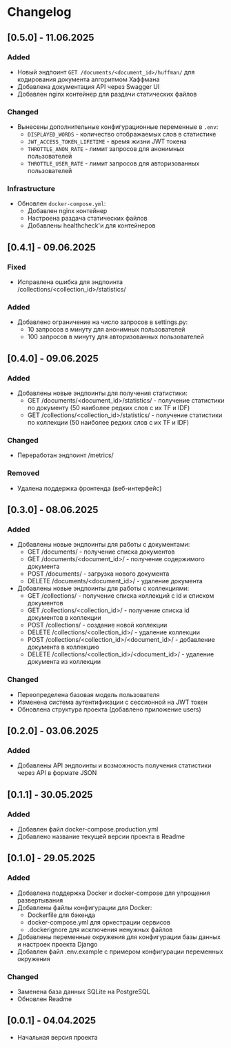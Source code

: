 # Changelog

## [0.5.0] - 11.06.2025

### Added
- Новый эндпоинт `GET /documents/<document_id>/huffman/` для кодирования документа алгоритмом Хаффмана
- Добавлена документация API через Swagger UI
- Добавлен nginx контейнер для раздачи статических файлов

### Changed
- Вынесены дополнительные конфигурационные переменные в `.env`:
  - `DISPLAYED_WORDS` - количество отображаемых слов в статистике
  - `JWT_ACCESS_TOKEN_LIFETIME` - время жизни JWT токена
  - `THROTTLE_ANON_RATE` - лимит запросов для анонимных пользователей
  - `THROTTLE_USER_RATE` - лимит запросов для авторизованных пользователей

### Infrastructure
- Обновлен `docker-compose.yml`:
  - Добавлен nginx контейнер
  - Настроена раздача статических файлов
  - Добавлены healthcheck'и для контейнеров

## [0.4.1] - 09.06.2025

### Fixed
- Исправлена ошибка для эндпоинта /collections/<collection_id>/statistics/

### Added
- Добавлено ограничение на число запросов в settings.py:
  - 10 запросов в минуту для анонимных пользователей
  - 100 запросов в минуту для авторизованных пользователей

## [0.4.0] - 09.06.2025

### Added
- Добавлены новые эндпоинты для получения статистики:
  - GET /documents/<document_id>/statistics/ - получение статистики по документу (50 наиболее редких слов с их TF и IDF)
  - GET /collections/<collection_id>/statistics/ - получение статистики по коллекции (50 наиболее редких слов с их TF и IDF)

### Changed
- Переработан эндпоинт /metrics/

### Removed
- Удалена поддержка фронтенда (веб-интерфейс)

## [0.3.0] - 08.06.2025

### Added
- Добавлены новые эндпоинты для работы с документами:
  - GET /documents/ - получение списка документов
  - GET /documents/<document_id>/ - получение содержимого документа
  - POST /documents/ - загрузка нового документа
  - DELETE /documents/<document_id>/ - удаление документа
- Добавлены новые эндпоинты для работы с коллекциями:
  - GET /collections/ - получение списка коллекций с id и списком документов
  - GET /collections/<collection_id>/ - получение списка id документов в коллекции
  - POST /collections/ - создание новой коллекции
  - DELETE /collections/<collection_id>/ - удаление коллекции
  - POST /collections/<collection_id>/<document_id>/ - добавление документа в коллекцию
  - DELETE /collections/<collection_id>/<document_id>/ - удаление документа из коллекции

### Changed
- Переопределена базовая модель пользователя
- Изменена система аутентификации с сессионной на JWT токен
- Обновлена структура проекта (добавлено приложение users)

## [0.2.0] - 03.06.2025

### Added
- Добавлены API эндпоинты и возможность получения статистики через API в формате JSON

## [0.1.1] - 30.05.2025

### Added
- Добавлен файл docker-compose.production.yml
- Добавлено название текущей версии проекта в Readme

## [0.1.0] - 29.05.2025

### Added
- Добавлена поддержка Docker и docker-compose для упрощения развертывания
- Добавлены файлы конфигурации для Docker:
  - Dockerfile для бэкенда
  - docker-compose.yml для оркестрации сервисов
  - .dockerignore для исключения ненужных файлов
- Добавлены переменные окружения для конфигурации базы данных и настроек проекта Django
- Добавлен файл .env.example с примером конфигурации переменных окружения

### Changed
- Заменена база данных SQLite на PostgreSQL
- Обновлен Readme

## [0.0.1] - 04.04.2025
- Начальная версия проекта
